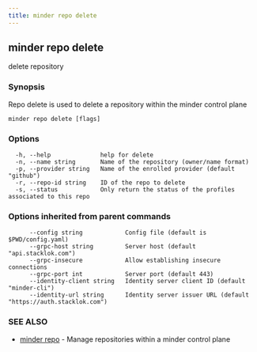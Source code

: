 ```yaml
---
title: minder repo delete
---
```

## minder repo delete

delete repository

### Synopsis

Repo delete is used to delete a repository within the minder control plane

```
minder repo delete [flags]
```

### Options

```
  -h, --help              help for delete
  -n, --name string       Name of the repository (owner/name format)
  -p, --provider string   Name of the enrolled provider (default "github")
  -r, --repo-id string    ID of the repo to delete
  -s, --status            Only return the status of the profiles associated to this repo
```

### Options inherited from parent commands

```
      --config string            Config file (default is $PWD/config.yaml)
      --grpc-host string         Server host (default "api.stacklok.com")
      --grpc-insecure            Allow establishing insecure connections
      --grpc-port int            Server port (default 443)
      --identity-client string   Identity server client ID (default "minder-cli")
      --identity-url string      Identity server issuer URL (default "https://auth.stacklok.com")
```

### SEE ALSO

* [minder repo](minder_repo.md)	 - Manage repositories within a minder control plane

